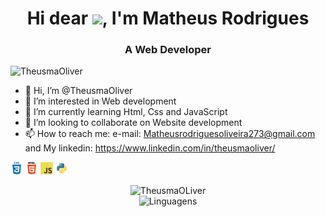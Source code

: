 <h1 align="center">Hi dear <img src="https://raw.githubusercontent.com/kaueMarques/kaueMarques/master/hi.gif" width="30px">, I'm Matheus Rodrigues</h1>
<h3 align="center">A Web Developer </h3>
<p align="left"> <img src="https://komarev.com/ghpvc/?username=TheusmaOliver" alt="TheusmaOliver" /> </p>

- 👋 Hi, I’m @TheusmaOliver
- 👀 I’m interested in Web development
- 🌱 I’m currently learning Html, Css and JavaScript
- 💞️ I’m looking to collaborate on Website development
- 📫 How to reach me: e-mail: Matheusrodriguesoliveira273@gmail.com and My linkedin: https://www.linkedin.com/in/theusmaoliver/

<p align="left">
<img src="https://raw.githubusercontent.com/devicons/devicon/master/icons/css3/css3-plain-wordmark.svg" alt="css3"  width="20" height="20"/>
<img src="https://raw.githubusercontent.com/devicons/devicon/master/icons/html5/html5-original-wordmark.svg" alt="html5"  width="20" height="20"/>
<img src="https://raw.githubusercontent.com/devicons/devicon/master/icons/javascript/javascript-original.svg" alt="javascript" width="20" height="20"/>
<img src="https://raw.githubusercontent.com/devicons/devicon/master/icons/python/python-original.svg" alt="javascript" width="20" height="20"/></p><p align="center">
<img src="https://github-readme-stats.vercel.app/api?username=TheusmaOliver&show_icons=true" alt="TheusmaOLiver" width="450"/> 
<br/>
<img src="https://github-readme-stats.vercel.app/api/top-langs/?username=TheusmaOliver&show_icons=true&langs_count=10&layout=compact&theme=buefy&count_private=true" alt="Linguagens" width="450"/>
</p>
<!---
TheusmaOliver/TheusmaOliver is a ✨ special ✨ repository because its `README.md` (this file) appears on your GitHub profile.
You can click the Preview link to take a look at your changes.
--->

